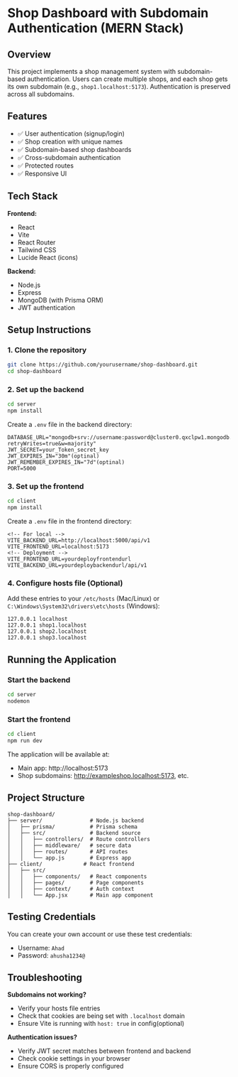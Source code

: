 # Shop Dashboard with Subdomain Authentication (MERN Stack)

## Overview

This project implements a shop management system with subdomain-based authentication. Users can create multiple shops, and each shop gets its own subdomain (e.g., `shop1.localhost:5173`). Authentication is preserved across all subdomains.

## Features

- ✅ User authentication (signup/login)
- ✅ Shop creation with unique names
- ✅ Subdomain-based shop dashboards
- ✅ Cross-subdomain authentication
- ✅ Protected routes
- ✅ Responsive UI

## Tech Stack

**Frontend:**
- React
- Vite
- React Router
- Tailwind CSS
- Lucide React (icons)

**Backend:**
- Node.js
- Express
- MongoDB (with Prisma ORM)
- JWT authentication



## Setup Instructions

### 1. Clone the repository

```bash
git clone https://github.com/yourusername/shop-dashboard.git
cd shop-dashboard
```

### 2. Set up the backend

```bash
cd server
npm install
```

Create a `.env` file in the backend directory:

```env
DATABASE_URL="mongodb+srv://username:password@cluster0.qxclpw1.mongodb.net/databasename?retryWrites=true&w=majority"
JWT_SECRET=your_Token_secret_key
JWT_EXPIRES_IN="30m"(optinal)
JWT_REMEMBER_EXPIRES_IN="7d"(optinal)
PORT=5000
```

### 3. Set up the frontend

```bash
cd client
npm install
```

Create a `.env` file in the frontend directory:

```env
<!-- For local -->
VITE_BACKEND_URL=http://localhost:5000/api/v1
VITE_FRONTEND_URL=localhost:5173
<!-- Deployment -->
VITE_FRONTEND_URL=yourdeployfrontendurl
VITE_BACKEND_URL=yourdeploybackendurl/api/v1
```

### 4. Configure hosts file (Optional)

Add these entries to your `/etc/hosts` (Mac/Linux) or `C:\Windows\System32\drivers\etc\hosts` (Windows):

```
127.0.0.1 localhost
127.0.0.1 shop1.localhost
127.0.0.1 shop2.localhost
127.0.0.1 shop3.localhost
```

## Running the Application

### Start the backend

```bash
cd server
nodemon
```

### Start the frontend

```bash
cd client
npm run dev
```

The application will be available at:
- Main app: http://localhost:5173
- Shop subdomains: http://exampleshop.localhost:5173, etc.

## Project Structure

```
shop-dashboard/
├── server/               # Node.js backend
│   ├── prisma/           # Prisma schema
│   ├── src/              # Backend source
│   │   ├── controllers/  # Route controllers
│   │   ├── middleware/   # secure data
│   │   ├── routes/       # API routes
│   │   └── app.js        # Express app
├── client/             # React frontend
│   ├── src/
│   │   ├── components/   # React components
│   │   ├── pages/        # Page components
│   │   ├── context/      # Auth context
│   │   └── App.jsx       # Main app component
```

## Testing Credentials

You can create your own account or use these test credentials:

- Username: `Ahad`
- Password: `ahusha1234@`

## Troubleshooting

**Subdomains not working?**
- Verify your hosts file entries
- Check that cookies are being set with `.localhost` domain
- Ensure Vite is running with `host: true` in config(optional)

**Authentication issues?**
- Verify JWT secret matches between frontend and backend
- Check cookie settings in your browser
- Ensure CORS is properly configured